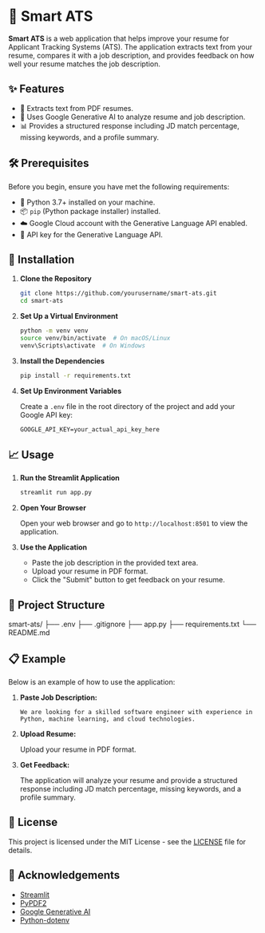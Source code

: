 # 📄 Smart ATS

**Smart ATS** is a web application that helps improve your resume for Applicant Tracking Systems (ATS). The application extracts text from your resume, compares it with a job description, and provides feedback on how well your resume matches the job description.

## ✨ Features

- 📄 Extracts text from PDF resumes.
- 🤖 Uses Google Generative AI to analyze resume and job description.
- 📊 Provides a structured response including JD match percentage, missing keywords, and a profile summary.

## 🛠 Prerequisites

Before you begin, ensure you have met the following requirements:

- 🐍 Python 3.7+ installed on your machine.
- 📦 `pip` (Python package installer) installed.
- ☁️ Google Cloud account with the Generative Language API enabled.
- 🔑 API key for the Generative Language API.

## 🚀 Installation

1. **Clone the Repository**

   ```sh
   git clone https://github.com/yourusername/smart-ats.git
   cd smart-ats
   ```

2. **Set Up a Virtual Environment**

   ```sh
   python -m venv venv
   source venv/bin/activate  # On macOS/Linux
   venv\Scripts\activate  # On Windows
   ```

3. **Install the Dependencies**

   ```sh
   pip install -r requirements.txt
   ```

4. **Set Up Environment Variables**

   Create a `.env` file in the root directory of the project and add your Google API key:

   ```plaintext
   GOOGLE_API_KEY=your_actual_api_key_here
   ```

## 📈 Usage

1. **Run the Streamlit Application**

   ```sh
   streamlit run app.py
   ```

2. **Open Your Browser**

   Open your web browser and go to `http://localhost:8501` to view the application.

3. **Use the Application**

   - Paste the job description in the provided text area.
   - Upload your resume in PDF format.
   - Click the "Submit" button to get feedback on your resume.

## 📂 Project Structure

smart-ats/
├── .env
├── .gitignore
├── app.py
├── requirements.txt
└── README.md

## 📋 Example

Below is an example of how to use the application:

1. **Paste Job Description:**

   ```plaintext
   We are looking for a skilled software engineer with experience in Python, machine learning, and cloud technologies.
   ```

2. **Upload Resume:**

   Upload your resume in PDF format.

3. **Get Feedback:**

   The application will analyze your resume and provide a structured response including JD match percentage, missing keywords, and a profile summary.

## 📜 License

This project is licensed under the MIT License - see the [LICENSE](LICENSE) file for details.

## 🙏 Acknowledgements

- [Streamlit](https://streamlit.io/)
- [PyPDF2](https://pypi.org/project/PyPDF2/)
- [Google Generative AI](https://cloud.google.com/ai-platform)
- [Python-dotenv](https://pypi.org/project/python-dotenv/)
